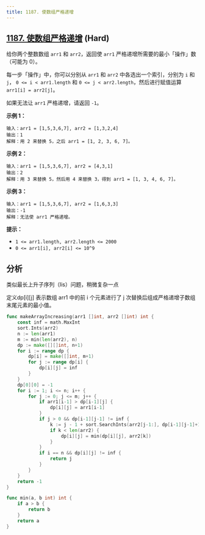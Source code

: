 ```yaml
---
title: 1187. 使数组严格递增
---
```


## [1187. 使数组严格递增](https://leetcode.cn/problems/make-array-strictly-increasing) (Hard)

给你两个整数数组 `arr1` 和 `arr2`，返回使 `arr1` 严格递增所需要的最小「操作」数（可能为 0）。

每一步「操作」中，你可以分别从 `arr1` 和 `arr2` 中各选出一个索引，分别为 `i` 和 `j`， `0 <= i < arr1.length` 和 `0 <= j < arr2.length`，然后进行赋值运算 `arr1[i] = arr2[j]`。

如果无法让 `arr1` 严格递增，请返回 `-1`。

**示例 1：**

```
输入：arr1 = [1,5,3,6,7], arr2 = [1,3,2,4]
输出：1
解释：用 2 来替换 5，之后 arr1 = [1, 2, 3, 6, 7]。

```

**示例 2：**

```
输入：arr1 = [1,5,3,6,7], arr2 = [4,3,1]
输出：2
解释：用 3 来替换 5，然后用 4 来替换 3，得到 arr1 = [1, 3, 4, 6, 7]。

```

**示例 3：**

```
输入：arr1 = [1,5,3,6,7], arr2 = [1,6,3,3]
输出：-1
解释：无法使 arr1 严格递增。
```

**提示：**

- `1 <= arr1.length, arr2.length <= 2000`
- `0 <= arr1[i], arr2[i] <= 10^9`

## 分析

类似最长上升子序列（lis）问题，稍微复杂一点

定义dp[i][j] 表示数组 arr1 中的前 i 个元素进行了 j 次替换后组成严格递增子数组末尾元素的最小值。

```go
func makeArrayIncreasing(arr1 []int, arr2 []int) int {
	const inf = math.MaxInt
	sort.Ints(arr2)
	n := len(arr1)
	m := min(len(arr2), n)
	dp := make([][]int, n+1)
	for i := range dp {
		dp[i] = make([]int, m+1)
		for j := range dp[i] {
			dp[i][j] = inf
		}
	}
	dp[0][0] = -1
	for i := 1; i <= n; i++ {
		for j := 0; j <= m; j++ {
			if arr1[i-1] > dp[i-1][j] {
				dp[i][j] = arr1[i-1]
			}
			if j > 0 && dp[i-1][j-1] != inf {
				k := j - 1 + sort.SearchInts(arr2[j-1:], dp[i-1][j-1]+1)
				if k < len(arr2) {
					dp[i][j] = min(dp[i][j], arr2[k])
				}
			}
			if i == n && dp[i][j] != inf {
				return j
			}
		}
	}
	return -1
}

func min(a, b int) int {
	if a > b {
		return b
	}
	return a
}

```

